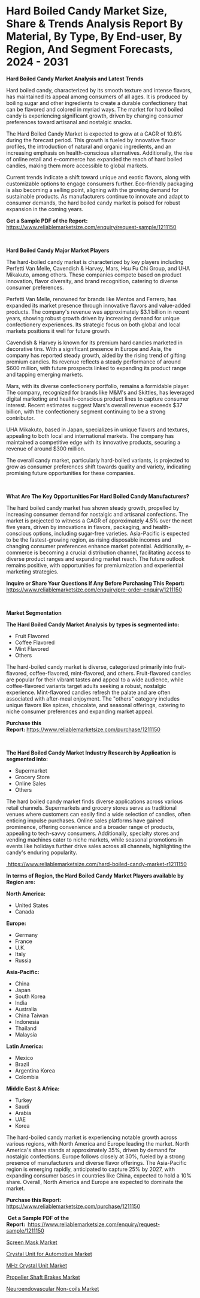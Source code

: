 <p><h1>Hard Boiled Candy Market Size, Share & Trends Analysis Report By Material, By Type, By End-user, By Region, And Segment Forecasts, 2024 - 2031</h1></p><p><strong>Hard Boiled Candy Market Analysis and Latest Trends</strong></p>
<p><p>Hard boiled candy, characterized by its smooth texture and intense flavors, has maintained its appeal among consumers of all ages. It is produced by boiling sugar and other ingredients to create a durable confectionery that can be flavored and colored in myriad ways. The market for hard boiled candy is experiencing significant growth, driven by changing consumer preferences toward artisanal and nostalgic snacks.</p><p>The Hard Boiled Candy Market is expected to grow at a CAGR of 10.6% during the forecast period. This growth is fueled by innovative flavor profiles, the introduction of natural and organic ingredients, and an increasing emphasis on health-conscious alternatives. Additionally, the rise of online retail and e-commerce has expanded the reach of hard boiled candies, making them more accessible to global markets.</p><p>Current trends indicate a shift toward unique and exotic flavors, along with customizable options to engage consumers further. Eco-friendly packaging is also becoming a selling point, aligning with the growing demand for sustainable products. As manufacturers continue to innovate and adapt to consumer demands, the hard boiled candy market is poised for robust expansion in the coming years.</p></p>
<p><strong>Get a Sample PDF of the Report:&nbsp;</strong> <a href="https://www.reliablemarketsize.com/enquiry/request-sample/1211150?utm_campaign=1261&utm_medium=2&utm_source=Github&utm_content=ia&utm_term=12102024&utm_id=hard-boiled-candy">https://www.reliablemarketsize.com/enquiry/request-sample/1211150</a></p>
<p>&nbsp;</p>
<p><strong>Hard Boiled Candy Major Market Players</strong></p>
<p><p>The hard-boiled candy market is characterized by key players including Perfetti Van Melle, Cavendish & Harvey, Mars, Hsu Fu Chi Group, and UHA Mikakuto, among others. These companies compete based on product innovation, flavor diversity, and brand recognition, catering to diverse consumer preferences.</p><p>Perfetti Van Melle, renowned for brands like Mentos and Ferrero, has expanded its market presence through innovative flavors and value-added products. The company's revenue was approximately $3.1 billion in recent years, showing robust growth driven by increasing demand for unique confectionery experiences. Its strategic focus on both global and local markets positions it well for future growth.</p><p>Cavendish & Harvey is known for its premium hard candies marketed in decorative tins. With a significant presence in Europe and Asia, the company has reported steady growth, aided by the rising trend of gifting premium candies. Its revenue reflects a steady performance of around $600 million, with future prospects linked to expanding its product range and tapping emerging markets.</p><p>Mars, with its diverse confectionery portfolio, remains a formidable player. The company, recognized for brands like M&M's and Skittles, has leveraged digital marketing and health-conscious product lines to capture consumer interest. Recent estimates suggest Mars's overall revenue exceeds $37 billion, with the confectionery segment continuing to be a strong contributor.</p><p>UHA Mikakuto, based in Japan, specializes in unique flavors and textures, appealing to both local and international markets. The company has maintained a competitive edge with its innovative products, securing a revenue of around $300 million.</p><p>The overall candy market, particularly hard-boiled variants, is projected to grow as consumer preferences shift towards quality and variety, indicating promising future opportunities for these companies.</p></p>
<p>&nbsp;</p>
<p><strong>What Are The Key Opportunities For Hard Boiled Candy Manufacturers?</strong></p>
<p><p>The hard boiled candy market has shown steady growth, propelled by increasing consumer demand for nostalgic and artisanal confections. The market is projected to witness a CAGR of approximately 4.5% over the next five years, driven by innovations in flavors, packaging, and health-conscious options, including sugar-free varieties. Asia-Pacific is expected to be the fastest-growing region, as rising disposable incomes and changing consumer preferences enhance market potential. Additionally, e-commerce is becoming a crucial distribution channel, facilitating access to diverse product ranges and expanding market reach. The future outlook remains positive, with opportunities for premiumization and experiential marketing strategies.</p></p>
<p><strong>Inquire or Share Your Questions If Any Before Purchasing This Report:</strong> <a href="https://www.reliablemarketsize.com/enquiry/pre-order-enquiry/1211150?utm_campaign=1261&utm_medium=2&utm_source=Github&utm_content=ia&utm_term=12102024&utm_id=hard-boiled-candy">https://www.reliablemarketsize.com/enquiry/pre-order-enquiry/1211150</a></p>
<p>&nbsp;</p>
<p><strong>Market Segmentation</strong></p>
<p><strong>The Hard Boiled Candy Market Analysis by types is segmented into:</strong></p>
<p><ul><li>Fruit Flavored</li><li>Coffee Flavored</li><li>Mint Flavored</li><li>Others</li></ul></p>
<p><p>The hard-boiled candy market is diverse, categorized primarily into fruit-flavored, coffee-flavored, mint-flavored, and others. Fruit-flavored candies are popular for their vibrant tastes and appeal to a wide audience, while coffee-flavored variants target adults seeking a robust, nostalgic experience. Mint-flavored candies refresh the palate and are often associated with after-meal enjoyment. The "others" category includes unique flavors like spices, chocolate, and seasonal offerings, catering to niche consumer preferences and expanding market appeal.</p></p>
<p><strong>Purchase this Report:&nbsp;</strong><a href="https://www.reliablemarketsize.com/purchase/1211150?utm_campaign=1261&utm_medium=2&utm_source=Github&utm_content=ia&utm_term=12102024&utm_id=hard-boiled-candy">https://www.reliablemarketsize.com/purchase/1211150</a></p>
<p>&nbsp;</p>
<p><strong>The Hard Boiled Candy Market Industry Research by Application is segmented into:</strong></p>
<p><ul><li>Supermarket</li><li>Grocery Store</li><li>Online Sales</li><li>Others</li></ul></p>
<p><p>The hard boiled candy market finds diverse applications across various retail channels. Supermarkets and grocery stores serve as traditional venues where customers can easily find a wide selection of candies, often enticing impulse purchases. Online sales platforms have gained prominence, offering convenience and a broader range of products, appealing to tech-savvy consumers. Additionally, specialty stores and vending machines cater to niche markets, while seasonal promotions in events like holidays further drive sales across all channels, highlighting the candy's enduring popularity.</p></p>
<p><a href="https://www.reliablemarketsize.com/hard-boiled-candy-market-r1211150?utm_campaign=1261&utm_medium=2&utm_source=Github&utm_content=ia&utm_term=12102024&utm_id=hard-boiled-candy">&nbsp;https://www.reliablemarketsize.com/hard-boiled-candy-market-r1211150</a></p>
<p><strong>In terms of Region, the Hard Boiled Candy Market Players available by Region are:</strong></p>
<p>
    <p> <strong> North America: </strong>
        <ul>
            <li>United States</li>
            <li>Canada</li>
        </ul>
        </p> 
    <p> <strong> Europe: </strong>
        <ul>
            <li>Germany</li>
            <li>France</li>
            <li>U.K.</li>
            <li>Italy</li>
            <li>Russia</li>
        </ul>
        </p> 
    <p> <strong> Asia-Pacific: </strong>
        <ul>
            <li>China</li>
            <li>Japan</li>
            <li>South Korea</li>
            <li>India</li>
            <li>Australia</li>
            <li>China Taiwan</li>
            <li>Indonesia</li>
            <li>Thailand</li>
            <li>Malaysia</li>
        </ul>
        </p> 
    <p> <strong> Latin America: </strong>
        <ul>
            <li>Mexico</li>
            <li>Brazil</li>
            <li>Argentina Korea</li>
            <li>Colombia</li>
        </ul>
        </p> 
    <p> <strong> Middle East & Africa: </strong>
        <ul>
            <li>Turkey</li>
            <li>Saudi</li>
            <li>Arabia</li>
            <li>UAE</li>
            <li>Korea</li>
        </ul>
    </p>
    </p>
<p><p>The hard-boiled candy market is experiencing notable growth across various regions, with North America and Europe leading the market. North America's share stands at approximately 35%, driven by demand for nostalgic confections. Europe follows closely at 30%, fueled by a strong presence of manufacturers and diverse flavor offerings. The Asia-Pacific region is emerging rapidly, anticipated to capture 25% by 2027, with expanding consumer bases in countries like China, expected to hold a 10% share. Overall, North America and Europe are expected to dominate the market.</p></p>
<p><strong>Purchase this Report: </strong><a href="https://www.reliablemarketsize.com/purchase/1211150?utm_campaign=1261&utm_medium=2&utm_source=Github&utm_content=ia&utm_term=12102024&utm_id=hard-boiled-candy">https://www.reliablemarketsize.com/purchase/1211150</a></p>
<p>&nbsp;<strong>Get a Sample PDF of the Report:&nbsp;&nbsp;</strong><a href="https://www.reliablemarketsize.com/enquiry/request-sample/1211150?utm_campaign=1261&utm_medium=2&utm_source=Github&utm_content=ia&utm_term=12102024&utm_id=hard-boiled-candy">https://www.reliablemarketsize.com/enquiry/request-sample/1211150</a></p>
<p><strong></strong></p>
<p><p><a href="https://www.linkedin.com/pulse/global-screen-mask-market-exploring-share-trends-future-o6fce?utm_campaign=1261&utm_medium=2&utm_source=Github&utm_content=ia&utm_term=12102024&utm_id=hard-boiled-candy">Screen Mask Market</a></p><p><a href="https://www.linkedin.com/pulse/strategic-insights-global-crystal-unit-automotive-market-trends-npzoe?utm_campaign=1261&utm_medium=2&utm_source=Github&utm_content=ia&utm_term=12102024&utm_id=hard-boiled-candy">Crystal Unit for Automotive Market</a></p><p><a href="https://www.linkedin.com/pulse/mhz-crystal-unit-market-size-segmentation-trends-growth-analysis-8jd7e?utm_campaign=1261&utm_medium=2&utm_source=Github&utm_content=ia&utm_term=12102024&utm_id=hard-boiled-candy">MHz Crystal Unit Market</a></p><p><a href="https://github.com/rosamondbvgl/Market-Research-Report-List-1/blob/main/propeller-shaft-brakes-market.md?utm_campaign=1261&utm_medium=2&utm_source=Github&utm_content=ia&utm_term=12102024&utm_id=hard-boiled-candy">Propeller Shaft Brakes Market</a></p><p><a href="https://github.com/pizolina/Market-Research-Report-List-6/blob/main/neuroendovascular-non-coils-market.md?utm_campaign=1261&utm_medium=2&utm_source=Github&utm_content=ia&utm_term=12102024&utm_id=hard-boiled-candy">Neuroendovascular Non-coils Market</a></p></p>